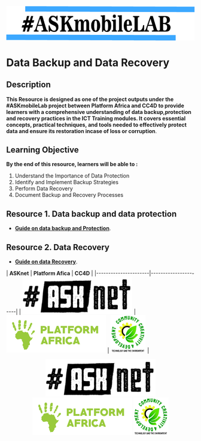 
 ![Pic](/images/vann.jpg)

# Data Backup and Data Recovery 


## Description 

 **This Resource is designed as one of the  project outputs under the #ASKmobileLab project between Platform Africa and CC4D  to provide learners with a comprehensive understanding of data backup,protection and recovery practices in the ICT Training modules. It covers essential concepts, practical techniques, and tools needed to effectively protect data and ensure its restoration incase of loss or corruption**.

## Learning Objective 
**By the end of this resource, learners will be able to :**

1. Understand the Importance of Data Protection
2. Identify and Implement Backup Strategies
3. Perform Data Recovery
4. Document Backup and Recovery Processes


## Resource 1. Data backup and data protection 

+ [**Guide on data backup and Protection**](Resource-file/Data-Backup-And-Protection.md).

## Resource 2. Data Recovery 

+ [**Guide on data Recovery**](Resource-file/Data-Recovery.md).







<!---
### Partners and the  Network
******* 
| ASKnet| Platform Afica|  CC4D|
| :--------:| :--------: |:--------|
|![ASKnet Logo](/images/asknet-logo.png)|![Platform Africa Logo](/images/PA-Logo-HD.png)|![CC4D Logo](/images/CC4D.png)|
  ******* 
-->

 <!---
<p align="center" width="100%">
 *******
 | ASKnet    | Platform Afica  |  CC4D  |
 | :--------:| :--------: | :--------: |
 | <img height="100" src="/images/asknet-logo.png" alt="ASKnet Logo"/> | <img height="100" src="/images/PA-Logo-HD.png" alt="Platform Africa Logo"/> | <img height="100" src="/images/CC4D.png" alt="CC4D Logo"/> |
 *******
</p>
-->
| **ASKnet**           | **Platform Afica**   | **CC4D**           |
|----------------------|----------------------|
| <img height="100" src="/images/asknet-logo.png" alt="ASKnet Logo"/>  | <img height="100" src="/images/PA-Logo-HD.png" alt="Platform Africa Logo"/>  |  <img height="100" src="/images/CC4D.png" alt="CC4D Logo">  |

<p align="center" width="100%" >
 <img height="100" src="/images/asknet-logo.png" alt="ASKnet Logo"/>
 <img height="100" src="/images/PA-Logo-HD.png" alt="Platform Africa Logo"/>
 <img height="100" src="/images/CC4D.png" alt="CC4D Logo" style="border: 2 px solid black;"/>
</p>


<!---
<p align="center" width="100%"><img width="30%" src="/images/asknet-logo.png" alt="ASKnet Logo"/></p>
-->


